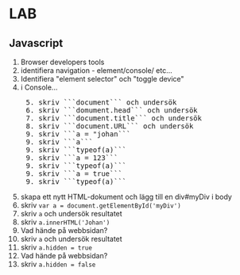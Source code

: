 # LAB

## Javascript

1. Browser developers tools
2. identifiera navigation - element/console/ etc...
3. Identifiera "element selector" och "toggle device"
4. i Console...
<pre>
    5. skriv ```document``` och undersök
    6. skriv ```domument.head``` och undersök
    7. skriv ```document.title``` och undersök
    8. skriv ```document.URL``` och undersök
    9. skriv ```a = "johan```
    9. skriv ```a```
    9. skriv ```typeof(a)```
    9. skriv ```a = 123```
    9. skriv ```typeof(a)```
    9. skriv ```a = true```
    9. skriv ```typeof(a)```
</pre>
5. skapa ett nytt HTML-dokument och lägg till en div#myDiv i body
6. skriv ```var a = document.getElementById('myDiv')```
7. skriv ```a``` och undersök resultatet
8. skriv ```a.innerHTML('Johan')```
5. Vad hände på webbsidan?
7. skriv ```a``` och undersök resultatet
5. skriv ```a.hidden = true```
5. Vad hände på webbsidan?
5. skriv ```a.hidden = false```

